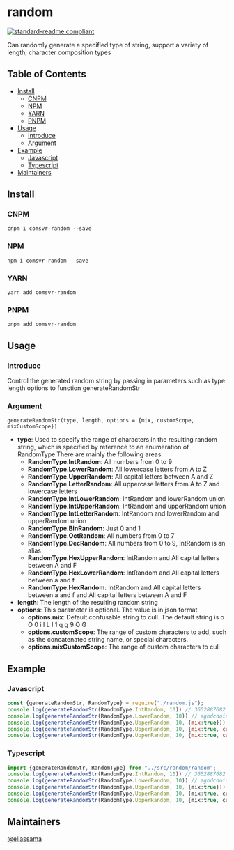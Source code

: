 # random
[![standard-readme compliant](https://img.shields.io/badge/comsvr--random-v0.1.0-green.svg?style=flat-square)](https://github.com/eliassama/comsvr-random)

Can randomly generate a specified type of string, support a variety of length, character composition types

## Table of Contents

- [Install](#install)
  - [CNPM](#cnpm)
  - [NPM](#npm)
  - [YARN](#yarn)
  - [PNPM](#pnpm)
- [Usage](#usage)
  - [Introduce](#introduce)
  - [Argument](#argument)
- [Example](#example)
  - [Javascript](#javascript)
  - [Typescript](#typescript)
- [Maintainers](#maintainers)

## Install
### CNPM
```
cnpm i comsvr-random --save
```

### NPM 
```
npm i comsvr-random --save
```

### YARN
```
yarn add comsvr-random
```

### PNPM
```
pnpm add comsvr-random
```


## Usage

### Introduce

Control the generated random string by passing in parameters such as type length options to function generateRandomStr

### Argument
```
generateRandomStr(type, length, options = {mix, customScope, mixCustomScope})
```
+ **type**: Used to specify the range of characters in the resulting random string, which is specified by reference to an enumeration of RandomType.There are mainly the following areas:
  + **RandomType**.**IntRandom**: All numbers from 0 to 9
  + **RandomType**.**LowerRandom**: All lowercase letters from A to Z
  + **RandomType**.**UpperRandom**: All capital letters between A and Z
  + **RandomType**.**LetterRandom**: All uppercase letters from A to Z and lowercase letters
  + **RandomType**.**IntLowerRandom**: IntRandom and lowerRandom union
  + **RandomType**.**IntUpperRandom**: IntRandom and upperRandom union
  + **RandomType**.**IntLetterRandom**: IntRandom and lowerRandom and upperRandom union
  + **RandomType**.**BinRandom**: Just 0 and 1
  + **RandomType**.**OctRandom**: All numbers from 0 to 7
  + **RandomType**.**DecRandom**: All numbers from 0 to 9, IntRandom is an alias
  + **RandomType**.**HexUpperRandom**: IntRandom and All capital letters between A and F
  + **RandomType**.**HexLowerRandom**: IntRandom and All capital letters between a and f
  + **RandomType**.**HexRandom**: IntRandom and All capital letters between a and f and All capital letters between A and F
+ **length**: The length of the resulting random string
+ **options**: This parameter is optional. The value is in json format
  + **options**.**mix**: Default confusable string to cull. The default string is o O 0 i I L l 1 q g 9 Q G
  + **options**.**customScope**: The range of custom characters to add, such as the concatenated string name, or special characters.
  + **options**.**mixCustomScope**: The range of custom characters to cull


## Example

### Javascript
```javascript
const {generateRandomStr, RandomType} = require("./random.js");
console.log(generateRandomStr(RandomType.IntRandom, 10)) // 3652887682
console.log(generateRandomStr(RandomType.LowerRandom, 10)) // aghdcdoiuy
console.log(generateRandomStr(RandomType.UpperRandom, 10, {mix:true})) // AXHDCDTHFY
console.log(generateRandomStr(RandomType.UpperRandom, 10, {mix:true, customScope:['a','c','f','5']})) // TREFa5BNMD
console.log(generateRandomStr(RandomType.UpperRandom, 10, {mix:true, customScope:['a','c','f','5'], mixCustomScope:['A','C','F']})) // TREfa5BNMD
```

### Typescript
```typescript
import {generateRandomStr, RandomType} from "../src/random/random";
console.log(generateRandomStr(RandomType.IntRandom, 10)) // 3652887682
console.log(generateRandomStr(RandomType.LowerRandom, 10)) // aghdcdoiuy
console.log(generateRandomStr(RandomType.UpperRandom, 10, {mix:true})) // AXHDCDTHFY
console.log(generateRandomStr(RandomType.UpperRandom, 10, {mix:true, customScope:['a','c','f','5']})) // TREFa5BNMD
console.log(generateRandomStr(RandomType.UpperRandom, 10, {mix:true, customScope:['a','c','f','5'], mixCustomScope:['A','C','F']})) // TREfa5BNMD
```

## Maintainers
[@eliassama](https://github.com/eliassama)
